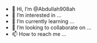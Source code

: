 - 👋 Hi, I’m @Abdullah908ah
- 👀 I’m interested in ...
- 🌱 I’m currently learning ...
- 💞️ I’m looking to collaborate on ...
- 📫 How to reach me ...

<!---
Abdullah908ah/Abdullah908ah is a ✨ special ✨ repository because its `README.md` (this file) appears on your GitHub profile.
You can click the Preview link to take a look at your changes.
--->
